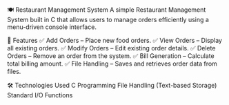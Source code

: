 🍽️ Restaurant Management System
A simple Restaurant Management System built in C that allows users to manage orders efficiently using a menu-driven console interface.

🚀 Features
✅ Add Orders – Place new food orders.
✅ View Orders – Display all existing orders.
✅ Modify Orders – Edit existing order details.
✅ Delete Orders – Remove an order from the system.
✅ Bill Generation – Calculate total billing amount.
✅ File Handling – Saves and retrieves order data from files.

🛠️ Technologies Used
C Programming
File Handling (Text-based Storage)
Standard I/O Functions
